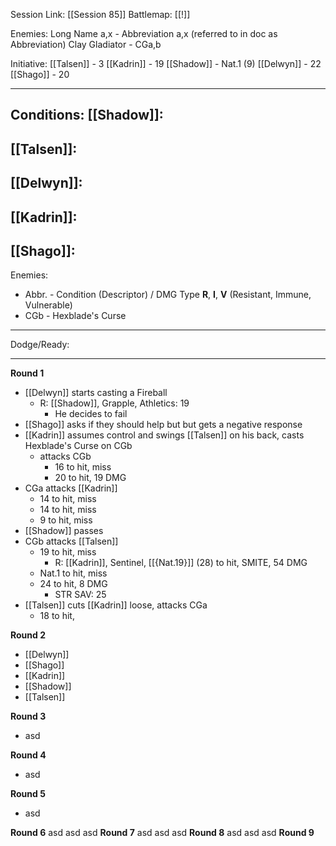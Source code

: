 Session Link:
[[Session 85]]
Battlemap:
[[!]]

Enemies:
Long Name a,x - Abbreviation a,x (referred to in doc as Abbreviation)
Clay Gladiator - CGa,b

Initiative:
[[Talsen]] - 3
[[Kadrin]] - 19
[[Shadow]] - Nat.1 (9)
[[Delwyn]] - 22
[[Shago]] - 20

---
Conditions:
[[Shadow]]:
- 

[[Talsen]]:
- 

[[Delwyn]]:
- 

[[Kadrin]]:
- 

[[Shago]]: 
- 

Enemies:
- Abbr. - Condition (Descriptor) / DMG Type __R__, __I__, __V__ (Resistant, Immune, Vulnerable)
- CGb - Hexblade's Curse
---
Dodge/Ready:


---
**Round 1**
- [[Delwyn]] starts casting a Fireball
	- R: [[Shadow]], Grapple, Athletics: 19
		- He decides to fail
- [[Shago]] asks if they should help but but gets a negative response
- [[Kadrin]] assumes control and swings [[Talsen]] on his back, casts Hexblade's Curse on CGb
	- attacks CGb
		- 16 to hit, miss
		- 20 to hit, 19 DMG
- CGa attacks [[Kadrin]]
	- 14 to hit, miss
	- 14 to hit, miss
	- 9 to hit, miss
- [[Shadow]] passes
- CGb attacks [[Talsen]]
	- 19 to hit, miss
		- R: [[Kadrin]], Sentinel, [[{Nat.19}]] (28) to hit, SMITE, 54 DMG
	- Nat.1 to hit, miss
	- 24 to hit, 8 DMG
		- STR SAV: 25
- [[Talsen]] cuts [[Kadrin]] loose, attacks CGa
	- 18 to hit, 

**Round 2**
- [[Delwyn]]
- [[Shago]]
- [[Kadrin]]
- [[Shadow]]
- [[Talsen]]

**Round 3**
- asd

**Round 4**
- asd

**Round 5**
- asd

**Round 6**
asd
asd
asd
**Round 7**
asd
asd
asd
**Round 8**
asd
asd
asd
**Round 9**
